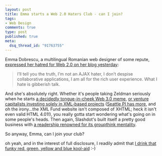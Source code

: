 ```yaml
--- 
layout: post
title: Emma starts a Web 2.0 Haters Club - can I join?
tags: 
- Web Design
comments: true
type: post
published: true
meta: 
  dsq_thread_id: "91763755"
---
```

Emma Dobrescu, a multilingual Romanian web designer of some repute, <a href="http://www.thinkpinkstudio.com/wordpress/2006/10/10/proud-member-of-web-20-haters-club/">expressed her hatred for Web 2.0 on her blog yesterday</a>:
  <blockquote>I’ll tell you the truth, I’m not an AJAX hater, I don’t despise collaborative applications, I am all for the rich user experience. What I hate is gibberish talk.</blockquote>

  And she's absolutely right. Whether it's people taking Zeldman seriously when he starts <a href="http://www.alistapart.com/articles/web3point0">a decidedly tongue-in-cheek Web 3.0 meme</a>, <a href="http://www.xmlfund.com/main.asp">or venture capitalists investing solely in XML-based projects</a> (<a href="http://seattlepi.nwsource.com/business/vc08.shtml">Seattle PI has more</a>, and oh the irony...the XML Fund website isn't composed of XHTML; heck it isn't even valid HTML 4.01!), you really gotta start wondering what's going on in some people's heads. Then again, Slashdot's built itself a pretty good business with <a href="http://en.wikipedia.org/wiki/Slashbot#Slashbot">a readership renowned for its groupthink mentality</a>.

  So anyway, Emma, can I join your club?

  oh yeah, and in the interest of full disclosure, I readily admit that <a href="http://msdn.microsoft.com/vstudio/">I drink that funky red, green, yellow and blue kool-aid</a> :-)
